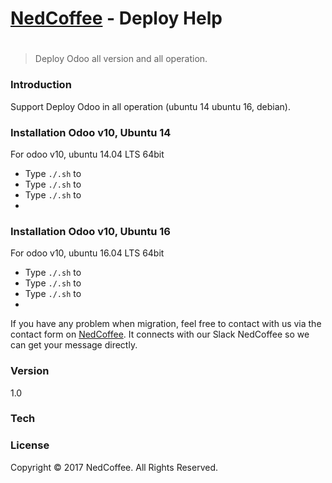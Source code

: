 # [NedCoffee] - Deploy Help
#
#
> Deploy Odoo all version and all operation.


### Introduction
Support Deploy Odoo in all operation (ubuntu 14 ubuntu 16, debian).

### Installation Odoo v10, Ubuntu 14
For odoo v10, ubuntu 14.04 LTS 64bit
  - Type ```./.sh``` to 
  - Type ```./.sh``` to 
  - Type ```./.sh``` to 
  - 

### Installation Odoo v10, Ubuntu 16
For odoo v10, ubuntu 16.04 LTS 64bit
  - Type ```./.sh``` to 
  - Type ```./.sh``` to 
  - Type ```./.sh``` to 
  - 




If you have any problem when migration, feel free to contact with us via the contact form on [NedCoffee].
It connects with our Slack NedCoffee so we can get your message directly.

### Version
1.0

### Tech


### License
Copyright © 2017 NedCoffee. All Rights Reserved.



   [nedcoffee]: <http://nedcoffee.vn>
